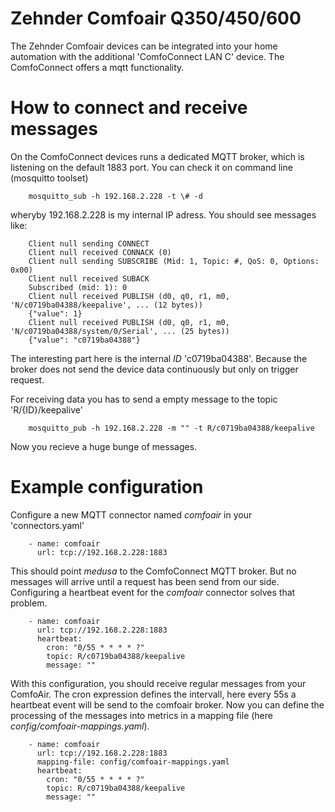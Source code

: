 # Zehnder Comfoair Q350/450/600

The Zehnder Comfoair devices can be integrated into your home automation with the 
additional 'ComfoConnect LAN C' device. The ComfoConnect offers a mqtt functionality. 


# How to connect and receive messages

On the ComfoConnect devices runs a dedicated MQTT broker, which is listening on the 
default 1883 port. You can check it on command line (mosquitto toolset)

        mosquitto_sub -h 192.168.2.228 -t \# -d

wheryby 192.168.2.228 is my internal IP adress. You should see messages like:

        Client null sending CONNECT
        Client null received CONNACK (0)
        Client null sending SUBSCRIBE (Mid: 1, Topic: #, QoS: 0, Options: 0x00)
        Client null received SUBACK
        Subscribed (mid: 1): 0
        Client null received PUBLISH (d0, q0, r1, m0, 'N/c0719ba04388/keepalive', ... (12 bytes))
        {"value": 1}
        Client null received PUBLISH (d0, q0, r1, m0, 'N/c0719ba04388/system/0/Serial', ... (25 bytes))
        {"value": "c0719ba04388"}

The interesting part here is the internal *ID* 'c0719ba04388'. Because the broker 
does not send the device data continuously but only on trigger request. 

For receiving data you has to send a empty message to the topic 'R/{ID}/keepalive'

        mosquitto_pub -h 192.168.2.228 -m "" -t R/c0719ba04388/keepalive

Now you recieve a huge bunge of messages.

# Example configuration

Configure a new MQTT connector named *comfoair* in your 'connectors.yaml'

        - name: comfoair
          url: tcp://192.168.2.228:1883
          
This should point *medusa* to the ComfoConnect MQTT broker. But no messages will arrive 
until a request has been send from our side. Configuring a heartbeat event for the 
*comfoair* connector solves that problem.

        - name: comfoair
          url: tcp://192.168.2.228:1883
          heartbeat:
            cron: "0/55 * * * * ?"
            topic: R/c0719ba04388/keepalive
            message: ""

With this configuration, you should receive regular messages from your ComfoAir. 
The cron expression defines the intervall, here every 55s a heartbeat event will 
be send to the comfoair broker. Now you can define the processing of the messages 
into metrics in a mapping file (here *config/comfoair-mappings.yaml*).

        - name: comfoair
          url: tcp://192.168.2.228:1883
          mapping-file: config/comfoair-mappings.yaml
          heartbeat:
            cron: "0/55 * * * * ?"
            topic: R/c0719ba04388/keepalive
            message: ""


